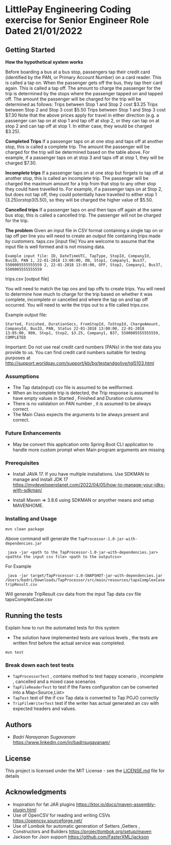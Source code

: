 # LittlePay Engineering Coding exercise for Senior Engineer Role Dated 21/01/2022


## Getting Started

**How the hypothetical system works**

Before boarding a bus at a bus stop, passengers tap their credit card (identified by the PAN, or Primary
Account Number) on a card reader. This is called a tap on. When the passenger gets off the bus, they tap their
card again. This is called a tap off. The amount to charge the passenger for the trip is determined by the stops
where the passenger tapped on and tapped off. The amount the passenger will be charged for the trip will be
determined as follows:
Trips between Stop 1 and Stop 2 cost $3.25
Trips between Stop 2 and Stop 3 cost $5.50
Trips between Stop 1 and Stop 3 cost $7.30
Note that the above prices apply for travel in either direction (e.g. a passenger can tap on at stop 1 and tap off
at stop 2, or they can tap on at stop 2 and can tap off at stop 1. In either case, they would be charged $3.25).

**Completed Trips**
If a passenger taps on at one stop and taps off at another stop, this is called a complete trip. The amount the
passenger will be charged for the trip will be determined based on the table above. For example, if a passenger
taps on at stop 3 and taps off at stop 1, they will be charged $7.30.

**Incomplete trips**
If a passenger taps on at one stop but forgets to tap off at another stop, this is called an incomplete trip. The
passenger will be charged the maximum amount for a trip from that stop to any other stop they could have
travelled to. For example, if a passenger taps on at Stop 2, but does not tap off, they could potentially have
travelled to either stop 1 ($3.25) or stop 3 ($5.50), so they will be charged the higher value of $5.50.

**Cancelled trips**
If a passenger taps on and then taps off again at the same bus stop, this is called a cancelled trip. The
passenger will not be charged for the trip.

**The problem**
Given an input file in CSV format containing a single tap on or tap off per line you will need to create an output
file containing trips made by customers.
taps.csv [input file]
You are welcome to assume that the input file is well formed and is not missing data.

`Example input file:
ID, DateTimeUTC, TapType, StopId, CompanyId, BusID, PAN
1, 22-01-2018 13:00:00, ON, Stop1, Company1, Bus37, 5500005555555559
2, 22-01-2018 13:05:00, OFF, Stop2, Company1, Bus37, 5500005555555559`

trips.csv [output file]

You will need to match the tap ons and tap offs to create trips. You will need to determine how much to
charge for the trip based on whether it was complete, incomplete or cancelled and where the tap on and tap
off occurred. You will need to write the trips out to a file called trips.csv.

Example output file:

`Started, Finished, DurationSecs, FromStopId, ToStopId, ChargeAmount, CompanyId, BusID, PAN,
Status
22-01-2018 13:00:00, 22-01-2018 13:05:00, 900, Stop1, Stop2, $3.25, Company1, B37,
5500005555555559, COMPLETED`

Important: Do not use real credit card numbers (PANs) in the test data you provide to us.
You can find credit card numbers suitable for testing purposes at
http://support.worldpay.com/support/kb/bg/testandgolive/tgl5103.html

### Assumptions 
* The Tap data(input) csv file is assumed to be wellformed.
* When an Incomplete trip is detected, the Trip response is assumed to have empty values in Started , Finished and Duration columns
* There is no validation on PAN number , it is assumed to be always correct.
* The Main Class expects the arguments to be always present and correct. 

### Future Enhancements 
* May be convert this application onto Spring Boot CLI application to handle more custom prompt when Main program arguments are missing


### Prerequisites

* Install JAVA 17.
    If you have multiple installations. 
     Use SDKMAN to manage and install JDK 17
     https://mydeveloperplanet.com/2022/04/05/how-to-manage-your-jdks-with-sdkman/ 

* Install Maven => 3.8.6 using SDKMAN or anyother means and setup MAVENHOME.


### Installing and Usage

```
mvn clean package
```
Above command will generate the `TapProcessor-1.0-jar-with-dependencies.jar`

```
 java -jar <path to the TapProcessor-1.0-jar-with-dependencies.jar> <pathto the input csv file> <path to the outputcsv> 

```

For Example 

```
 java -jar target/TapProcessor-1.0-SNAPSHOT-jar-with-dependencies.jar /Users/badri/Downloads/TapProcessor/src/main/resources/tapsComplexCase.csv tripResult.csv 

```

Will generate TripResult csv data from the input Tap data csv file tapsComplexCase.csv
## Running the tests

Explain how to run the automated tests for this system
* The solution have implemented tests are various levels , the tests are written
first before the actual service was completed. 

```
mvn test
```

### Break down each test tests

 
* `TapProcessorTest` , contains method to test happy scenario , incomplete , cancelled
and a mixed case scenarios
* `TapFileReaderTest` to test if the Fares configuration can be converted into a Map<Source,List<Fares>>
* `TapTest` test of the if csv Tap data is converted to Tap POJO correctly
* `TripFileWriterTest` test if the writer has actual generated an csv with expected headers and values. 


## Authors

* *Badri Narayanan Sugavanam* https://www.linkedin.com/in/badrisugavanam/


## License

This project is licensed under the MIT License - see the [LICENSE.md](LICENSE.md) file for details

## Acknowledgments

* Inspiration for fat JAR plugins
  https://ktor.io/docs/maven-assembly-plugin.html
* Use of OpenCSV for reading and writing CSVs
  https://opencsv.sourceforge.net/
* Use of Lombok for automatic generation of Setters ,Getters ,
  Constructors and Builders
  https://projectlombok.org/setup/maven
* Jackson for Json support
  https://github.com/FasterXML/jackson
  


